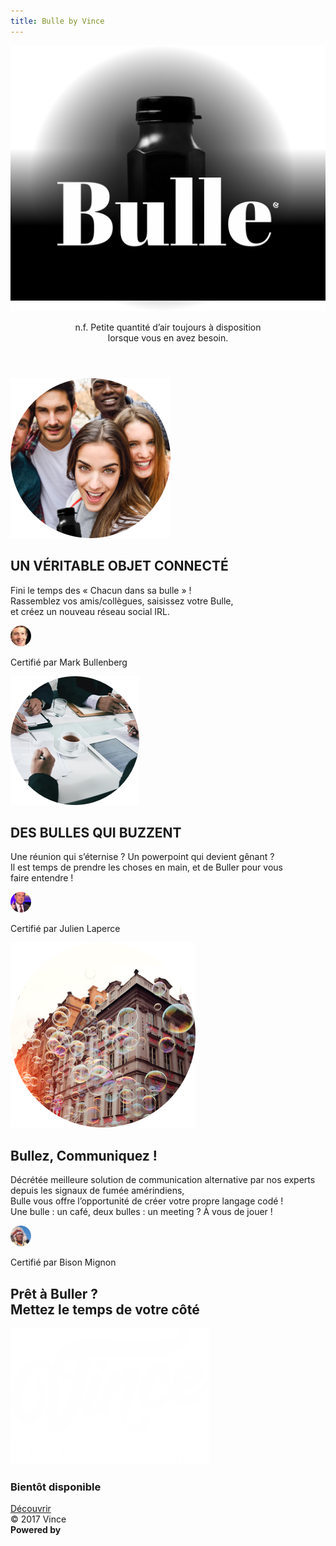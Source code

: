 ```yaml
---
title: Bulle by Vince
---
```


<article id="bulle-presentation">

<header>

<img src="../assets/img/header-bulle.png" srcset="../assets/img/header-bulle@2x.png 2x, ../assets/img/header-bulle@3x.png 3x" class="header_bulle" />

<p>n.f. Petite quantité d’air toujours à disposition
<br/>lorsque vous en avez besoin.</p>
</header>

<section id="features">

<div class="item">

<img src="../assets/img/bulle-connected.png" srcset="../assets/img/bulle-connected@2x.png 2x, ../assets/img/bulle-connected@3x.png 3x" height="256" />

<div class="infos">

<h2>UN VÉRITABLE OBJET CONNECTÉ</h2>

<p>Fini le temps des « Chacun dans sa bulle » ! <br/> 
Rassemblez vos amis/collègues, saisissez votre Bulle, <br/>
et créez un nouveau réseau social IRL.</p>

<div class="quote">

<img src="../assets/img/avatar-markbullenberg.png" srcset="../assets/img/avatar-markbullenberg@2x.png 2x, ../assets/img/avatar-markbullenberg@3x.png 3x" />

<quote>Certifié par Mark Bullenberg</quote>

</div>

</div>

</div>

<div class="item">

<img src="../assets/img/bulle-buzz.png" srcset="../assets/img/bulle-buzz@2x.png 2x, ../assets/img/bulle-buzz@3x.png 3x" height="206" />

<div class="infos">

<h2>DES BULLES QUI BUZZENT</h2>

<p>Une réunion qui s’éternise ? Un powerpoint qui devient gênant ? <br/> 
Il est temps de prendre les choses en main, et de Buller pour vous <br/>
faire entendre !</p>

<div class="quote">

<img src="../assets/img/avatar-julienlaperce.png" srcset="../assets/img/avatar-julienlaperce@2x.png 2x, ../assets/img/avatar-julienlaperce@3x.png 3x" />

<quote>Certifié par Julien Laperce</quote>

</div>

</div>

</div>

<div class="item">

<img src="../assets/img/bulle-communication.png" srcset="../assets/img/bulle-communication@2x.png 2x, ../assets/img/bulle-communication@3x.png 3x" height="296" />

<div class="infos">

<h2>Bullez, Communiquez !</h2>

<p>Décrétée meilleure solution de communication alternative par nos experts <br/>
depuis les signaux de fumée amérindiens, <br/>
Bulle vous offre l’opportunité de créer votre propre langage codé ! <br/>
Une bulle : un café, deux bulles : un meeting ? À vous de jouer !</p>

<div class="quote">

<img src="../assets/img/avatar-bisonmignon.png" srcset="../assets/img/avatar-bisonmignon@2x.png 2x, ../assets/img/avatar-bisonmignon@3x.png 3x" />

<quote>Certifié par Bison Mignon</quote>

</div>

</div>

</div>

</section>

</article>
<section id="vince-bulle">
<h2>
  Prêt à Buller ? <br/>
  Mettez le temps de votre côté
</h2>
<img alt="" src="../assets/vectors/logo-vince.svg" />
<h3>Bientôt disponible</h3>
<a href="{{ '/' | relative_url }}" class="button">Découvrir</a>
</section>
<footer>
<div id="copyright">&copy; 2017 Vince</div>
<div id="author">
<strong>Powered by</strong>
<a href="http://ucaya.com" title="21 3 1 25 1" target="_blank">
<img alt="" src="{{ '/assets/vectors/logo-ucaya.svg' | relative_url }}" />
</a>
</div>
<div id="footer-note"></div>
</footer>
